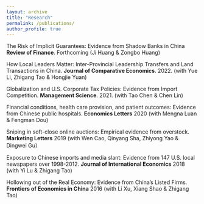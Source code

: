 ```yaml
---
layout: archive
title: "Research"
permalink: /publications/
author_profile: true
---
```

   The Risk of Implicit Guarantees: Evidence from Shadow Banks in China **Review of Finance**. Forthcoming (Ji Huang & Zongbo Huang)
   
   How Local Leaders Matter: Inter-Provincial Leadership Transfers and Land Transactions in China. **Journal of Comparative Economics**. 2022. (with Yue Li, Zhigang Tao & Hongjie Yuan)

   Globalization and U.S. Corporate Tax Policies: Evidence from Import Competition. **Management Science**. 2021. (with Tao Chen & Chen Lin)

  Financial conditions, health care provision, and patient outcomes: Evidence from Chinese public hospitals. **Economics Letters** 2020 (with Mengna Luan & Fengman Dou)

  Sniping in soft-close online auctions: Empirical evidence from overstock. **Marketing Letters** 2019 (with Wen Cao, Qinyang Sha, Zhiyong Yao & Dingwei Gu）

  Exposure to Chinese imports and media slant: Evidence from 147 U.S. local newspapers over 1998-2012. **Journal of International Economics** 2018  (with Yi Lu & Zhigang Tao)

  Hollowing out of the Real Economy: Evidence from China’s Listed Firms. **Frontiers of Economics in China** 2016 (with Li Xu, Xiang Shao & Zhigang Tao)


